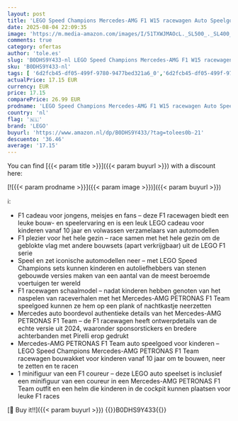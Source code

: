 ```yaml
---
layout: post
title: 'LEGO Speed Champions Mercedes-AMG F1 W15 racewagen Auto Speelgoed voor 10 jaar en Ouder met Collectible Formule 1 Coureur Minifiguur  Bouwpakket voor Kinderen  Jongens  Meisjes en Volwassenen 77244'
date: 2025-08-04 22:09:35
image: 'https://m.media-amazon.com/images/I/51TXWJMAOcL._SL500_._SL400_.jpg'
comments: true
category: ofertas
author: 'tole.es'
slug: 'B0DHS9Y433-nl LEGO Speed Champions Mercedes-AMG F1 W15 racewagen Auto...'
sku: 'B0DHS9Y433-nl'
tags: [ '6d2fcb45-df05-499f-9780-9477bed321a6_0','6d2fcb45-df05-499f-9780-9477bed321a6_501','Arborist Merchandising Root','Bouw- & constructiespeelgoed','Creatieve spellen','Educatief speelgoed','Self Service','Special Features Stores','Speelgoed & spellen','Speelgoedbouwsets','lego','🇳🇱', ]
actualPrice: 17.15 EUR
currency: EUR
price: 17.15
comparePrice: 26.99 EUR
prodname: 'LEGO Speed Champions Mercedes-AMG F1 W15 racewagen Auto Speelgoed voor 10 jaar en Ouder met Collectible Formule 1 Coureur Minifiguur  Bouwpakket voor Kinderen  Jongens  Meisjes en Volwassenen 77244'
country: 'nl'
flag: '🇳🇱'
brand: 'LEGO'
buyurl: 'https://www.amazon.nl/dp/B0DHS9Y433/?tag=tolees0b-21'
descuento: '36.46'
average: '17.15'
---
```


You can find [{{< param title >}}]({{< param buyurl >}}) with a discount here:

[![{{< param prodname >}}]({{< param image >}})]({{< param buyurl >}})

ℹ️:

- F1 cadeau voor jongens, meisjes en fans – deze F1 racewagen biedt een leuke bouw- en speelervaring en is een leuk LEGO cadeau voor kinderen vanaf 10 jaar en volwassen verzamelaars van automodellen
- F1 plezier voor het hele gezin – race samen met het hele gezin om de geblokte vlag met andere bouwsets (apart verkrijgbaar) uit de LEGO F1 serie
- Speel en zet iconische automodellen neer – met LEGO Speed Champions sets kunnen kinderen en autoliefhebbers van stenen gebouwde versies maken van een aantal van de meest beroemde voertuigen ter wereld
- F1 racewagen schaalmodel – nadat kinderen hebben genoten van het naspelen van raceverhalen met het Mercedes-AMG PETRONAS F1 Team speelgoed kunnen ze hem op een plank of nachtkastje neerzetten
- Mercedes auto boordevol authentieke details van het Mercedes-AMG PETRONAS F1 Team – de F1 racewagen heeft ontwerpdetails van de echte versie uit 2024, waaronder sponsorstickers en bredere achterbanden met Pirelli erop gedrukt
- Mercedes-AMG PETRONAS F1 Team auto speelgoed voor kinderen – LEGO Speed Champions Mercedes-AMG PETRONAS F1 Team racewagen bouwakket voor kinderen vanaf 10 jaar om te bouwen, neer te zetten en te racen
- 1 minifiguur van een F1 coureur – deze LEGO auto speelset is inclusief een minifiguur van een coureur in een Mercedes-AMG PETRONAS F1 Team outfit en een helm die kinderen in de cockpit kunnen plaatsen voor leuke F1 races

[🛒 Buy it!!]({{< param buyurl >}})
{{<world>}}B0DHS9Y433{{</world>}}
